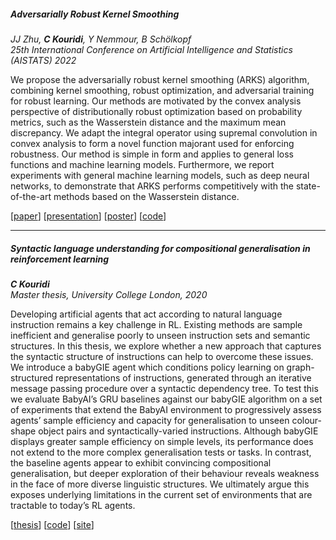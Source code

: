 
##### Adversarially Robust Kernel Smoothing
*JJ Zhu, **C Kouridi**, Y Nemmour, B Schölkopf*  
*25th International Conference on Artificial Intelligence and Statistics (AISTATS) 2022*

We propose the adversarially robust kernel smoothing (ARKS) algorithm, combining kernel smoothing, robust optimization, and adversarial training for robust learning. Our methods are motivated by the convex analysis perspective of distributionally robust optimization based on probability metrics, such as the Wasserstein distance and the maximum mean discrepancy. We adapt the integral operator using supremal convolution in convex analysis to form a novel function majorant used for enforcing robustness. Our method is simple in form and applies to general loss functions and machine learning models. Furthermore, we report experiments with general machine learning models, such as deep neural networks, to demonstrate that ARKS performs competitively with the state-of-the-art methods based on the Wasserstein distance.

[[paper](https://arxiv.org/abs/2102.08474)] [[presentation](https://jj-zhu.github.io/file/oral-arks-aistats-2022.pdf)] [[poster](https://jj-zhu.github.io/file/poster-arks-aistats-2022.pdf)] [[code](https://github.com/christinakouridi/arks)]

---

##### Syntactic language understanding for compositional generalisation in reinforcement learning
***C Kouridi***  
 *Master thesis, University College London, 2020*

Developing artificial agents that act according to natural language instruction remains a key challenge in RL. Existing methods are sample inefficient and generalise poorly to unseen instruction sets and semantic structures. In this thesis, we explore whether a new approach that captures the syntactic structure of instructions can help to overcome these issues. We introduce a babyGIE agent which conditions policy learning on graph-structured representations of instructions, generated through an iterative message passing procedure over a syntactic dependency tree. To test this we evaluate BabyAI’s GRU baselines against our babyGIE algorithm on a set of experiments that extend the BabyAI environment to progressively assess agents’ sample efficiency and capacity for generalisation to unseen colour-shape object pairs and syntactically-varied instructions. Although babyGIE displays greater sample efficiency on simple levels, its performance does not extend to the more complex generalisation tests or tasks. In contrast, the baseline agents appear to exhibit convincing compositional generalisation, but deeper exploration of their behaviour reveals weakness in the face of more diverse linguistic structures. We ultimately argue this exposes underlying limitations in the current set of environments that are tractable to today’s RL agents.

[[thesis](https://scholar.google.com/citations?view_op=view_citation&hl=en&user=QqvI-M4AAAAJ&citation_for_view=QqvI-M4AAAAJ:u5HHmVD_uO8C)] [[code](https://github.com/christinakouridi/babygie)] [[site](https://www.notion.so/Agent-Analysis-678a4693229542868f2d526e132df4cd)]